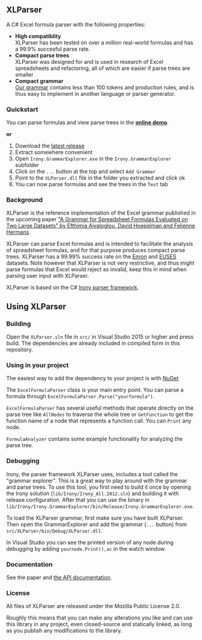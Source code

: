 ## XLParser
A C# Excel formula parser with the following properties:

* **High compatiblity**<br/>
  XLParser has been tested on over a million real-world formulas and has a 99.9% succesful parse rate.
* **Compact parse trees**<br/>
  XLParser was designed for and is used in research of Excel spreadsheets and refactoring, all of which are easier if parse trees are smaller
* **Compact grammar**<br />
  [Our grammar](https://github.com/PerfectXL/XLParser/blob/master/src/XLParser/ExcelFormulaGrammar.cs) contains less than 100 tokens and production rules, and is thus easy to implement in another language or parser generator.

### Quickstart

You can parse formulas and view parse trees in the [**online demo**](http://xlparser.perfectxl.nl/demo).

**or**

1. Download the [latest release](https://github.com/PerfectXL/XLParser/releases/latest)
2. Extract somewhere convenient
3. Open `Irony.GrammarExplorer.exe` in the `Irony.GrammarExplorer` subfolder
4. Click on the `...` button at the top and select `Add Grammar`
5. Point to the `XLParser.dll` file in the folder you extracted and click ok
6. You can now parse formulas and see the trees in the `Test` tab

### Background

XLParser is the reference implementation of the Excel grammar published in the upcoming paper ["A Grammar for Spreadsheet Formulas Evaluated on Two Large Datasets" by Efthimia Aivaloglou, David Hoepelman and Felienne Hermans](http://figshare.com/articles/A_Grammar_for_Spreadsheet_Formulas_Evaluated_on_Two_Large_Datasets/1488646).

XLParser can parse Excel formulas and is intended to facilitate the analysis of spreadsheet formulas, and for that purpose produces compact parse trees.
XLParser  has a 99.99% success rate on the [Enron](http://www.felienne.com/archives/3634) and [EUSES](http://eusesconsortium.org/resources.php) datasets.
Note however that XLParser is not very restrictive, and thus might parse formulas that Excel would reject as invalid, keep this in mind when parsing user input with XLParser.

XLParser is based on the C# [Irony parser framework](https://irony.codeplex.com/).

## Using XLParser

### Building

Open the `XLParser.sln` file in `src/` in Visual Studio 2015 or higher and press build. The dependencies are already included in compiled form in this repository.

### Using in your project

The easiest way to add the dependency to your project is with [NuGet](https://www.nuget.org/packages/XLParser/)

The `ExcelFormulaParser` class is your main entry point. You can parse a formula through `ExcelFormulaParser.Parse("yourformula")`.

`ExcelFormulaParser` has several useful methods that operate directly on the parse tree like `AllNodes` to traverse the whole tree or `GetFunction` to get the function name of a node that represents a function call. You can `Print` any node.

`FormulaAnalyzer` contains some example functionality for analyzing the parse tree.

### Debugging

Irony, the parser framework XLParser uses, includes a tool called the "grammar explorer". This is a great way to play around with the grammar and parse trees.
To use this tool, you first need to build it once by opening the Irony solution (`lib/Irony/Irony_All.2012.sln`) and building it with release configuration. After that you can use the binary in `lib/Irony/Irony.GrammarExplorer/bin/Release/Irony.GrammarExplorer.exe`.

To load the XLParser grammar, first make sure you have built XLParser. Then open the GrammarExplorer and add the grammar (`...` button) from `src/XLParser/bin/Debug/XLParser.dll`.

In Visual Studio you can see the printed version of any node during debugging by adding `yournode.Print(),ac` in the watch window.

### Documentation

See the paper and [the API documentation](https://perfectxl.github.io/XLParser/api/namespace_x_l_parser.html).

### License

All files of XLParser are released under the Mozilla Public License 2.0.

Roughly this means that you can make any alterations you like and can use this library in any project, even closed-source and statically linked, as long as you publish any modifications to the library.
